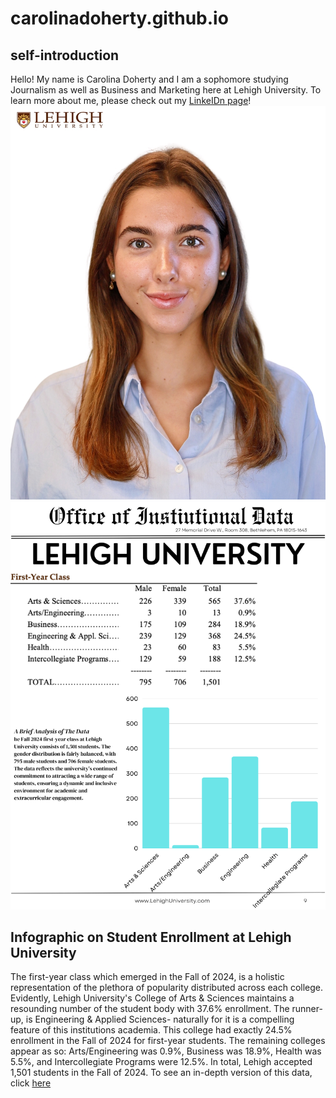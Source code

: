 # carolinadoherty.github.io
## self-introduction
Hello! My name is Carolina Doherty and I am a sophomore studying Journalism as well as Business and Marketing here at Lehigh University. To learn more about me, please check out my [LinkeIDn page](www.linkedin.com/in/carolina-doherty)!
![profile image](https://github.com/carolinadoherty/carolinadoherty.github.io/blob/main/hi-res-Doherty_Carolina_47204_20240913T1426500085_2909.jpg?raw=true)
![picture](https://github.com/carolinadoherty/carolinadoherty.github.io/blob/main/First-Year%20Data%20.png?raw=true)
## Infographic on Student Enrollment at Lehigh University 
The first-year class which emerged in the Fall of 2024, is a holistic representation of the plethora of popularity distributed across each college. Evidently, Lehigh University's College of Arts & Sciences maintains a resounding number of the student body with 37.6% enrollment. The runner-up, is Engineering & Applied Sciences- naturally for it is a compelling feature of this institutions academia. This college had exactly 24.5% enrollment in the Fall of 2024 for first-year students. The remaining colleges appear as so: Arts/Engineering was 0.9%, Business was 18.9%, Health was 5.5%, and Intercollegiate Programs were 12.5%. In total, Lehigh accepted 1,501 students in the Fall of 2024. To see an in-depth version of this data, click [here](https://data.lehigh.edu/sites/data.lehigh.edu/files/LUprofile_2024.pdf) 

